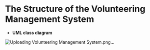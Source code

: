 # The Structure of the Volunteering Management System
* **UML class diagram**

![Uploading Volunteering Management System.png…]()
